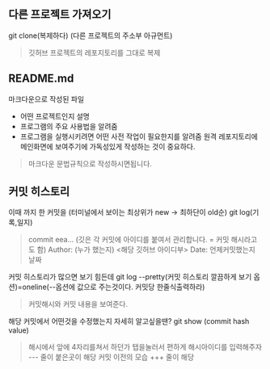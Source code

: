 ## 다른 프로젝트 가져오기
git clone(복제하다) (다른 프로젝트의 주소부 아규먼트)
> 깃허브 프로젝트의 레포지토리를 그대로 복제

## README.md
마크다운으로 작성된 파일
- 어떤 프로젝트인지 설명
- 프로그램의 주요 사용법을 알려줌
- 프로그램을 실행시키려면 어떤 사전 작업이 필요한지를 알려줌
원격 레포지토리에 메인화면에 보여주기에 가독성있게 작성하는 것이 중요하다.
> 마크다운 문법규칙으로 작성하시면됩니다.

## 커밋 히스토리
이때 까지 한 커밋을 (터미널에서 보이는 최상위가 new -> 최하단이 old순)
git log(기록,일지)

>commit eea... (깃은 각 커밋에 아이디를 붙여서 관리합니다. = 커밋 해시라고도 함)
>Author: (누가 했는지) <해당 깃허브 아이디부>
>Date: 언제커밋했는지 날짜

커밋 히스토리가 많으면 보기 힘든데
git log --pretty(커밋 히스토리 깔끔하게 보기 옵션)=oneline(--옵션에 값으로 주는것이다. 커밋당 한줄식출력하라)
> 커밋해시와 커밋 내용을 보여준다.

해당 커밋에서 어떤것을 수정했는지 자세히 알고싶을땐?
git show (commit hash value) 
> 해시에서 앞에 4자리를쳐서 하던가 탭을눌러서 편하게 해시아이디를 입력해주자 
> --- 줄이 붙은곳이 해당 커밋 이전의 모습
> +++ 줄이 해당